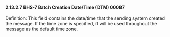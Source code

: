 #### 2.13.2.7 BHS-7 Batch Creation Date/Time (DTM) 00087

Definition: This field contains the date/time that the sending system created the message. If the time zone is specified, it will be used throughout the message as the default time zone.
